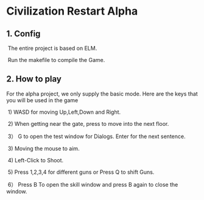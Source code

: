 # Civilization Restart Alpha

## 1. Config

​		The entire project is based on ELM.

​		Run the makefile to compile the Game.

## 2. How to play

For the alpha project, we only supply the basic mode.  Here are the keys that you will be used in the game

​	1)	WASD for moving Up,Left,Down and Right.

​	2) 	When getting near the gate, press to move into the next floor.

​	3）  G  to open the test window for Dialogs.  Enter for the next sentence. 

​	3)	Moving the mouse to aim.

​	4)	Left-Click  to Shoot.

​	5)	Press 1,2,3,4 for different guns or Press Q to shift Guns.	

​	6） Press B To open the skill window and press B again to close the window.
